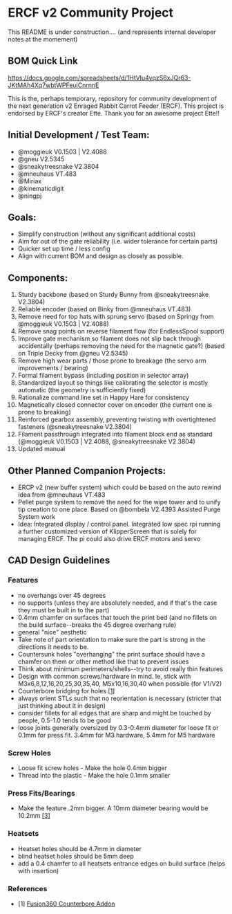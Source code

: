 # ERCF v2 Community Project

This README is under construction.... (and represents internal developer notes at the momement)

## BOM Quick Link
https://docs.google.com/spreadsheets/d/1HtVIu4yqzS6xJQr63-JKtMAh4Xq7wbtWPFeuiCnrnnE


This is the, perhaps temporary, repository for community development of the next generation v2 Enraged Rabbit Carrot Feeder (ERCF). This project is endorsed by ERCF's creator Ette.  Thank you for an awesome project Ette!!

## Initial Development / Test Team:
* @moggieuk V0.1503 | V2.4088
* @gneu V2.5345
* @sneakytreesnake V2.3804
* @mneuhaus VT.483
* @Miriax
* @kinematicdigit
* @ningpj


## Goals:
- Simplify construction (without any significant additional costs)
- Aim for out of the gate reliability (i.e. wider tolerance for certain parts)
- Quicker set up time / less config
- Align with current BOM and design as closely as possible.


## Components:
1. Sturdy backbone (based on Sturdy Bunny from @sneakytreesnake V2.3804)
2. Reliable encoder (based on Binky from @mneuhaus VT.483)
3. Remove need for top hats with sprung servo (based on Springy from @moggieuk V0.1503 | V2.4088)
4. Remove snag points on reverse filament flow (for EndlessSpool support)
5. Improve gate mechanism so filament does not slip back through accidentally (perhaps removing the need for the magnetic gate?) (based on Triple Decky from @gneu V2.5345)
6. Remove high wear parts / those prone to breakage (the servo arm improvements / bearing)
7. Formal filament bypass (including position in selector array)
8. Standardized layout so things like calibrating the selector is mostly automatic (the geometry is sufficiently fixed)
9. Rationalize command line set in Happy Hare for consistency
10. Magnetically closed connector cover on encoder (the current one is prone to breaking)
11. Reinforced gearbox assembly, preventing twisting with overtightened fasteners (@sneakytreesnake V2.3804)
12. Filament passthrough integrated into filament block end as standard (@moggieuk V0.1503 | V2.4088, @sneakytreesnake V2.3804) 
13. Updated manual


## Other Planned Companion Projects:
* ERCP v2 (new buffer system) which could be based on the auto rewind idea from @mneuhaus VT.483
* Pellet purge system to remove the need for the wipe tower and to unify tip creation to one place. Based on @bombela V2.4393 Assisted Purge System work
* Idea: Integrated dIsplay / control panel.  Integrated low spec rpi running a further customized version of KlipperScreen that is solely for managing ERCF.  The pi could also drive ERCF motors and servo

## CAD Design Guidelines

### Features

* no overhangs over 45 degrees
* no supports (unless they are absolutely needed, and if that's the case they must be built in to the part)
* 0.4mm chamfer on surfaces that touch the print bed (and no fillets on the build surface--breaks the 45 degree overhang rule)
* general "nice" aesthetic
* Take note of part orientation to make sure the part is strong in the directions it needs to be.
* Countersunk holes "overhanging" the print surface should have a chamfer on them or other method like that to prevent issues
* Think about minimum perimeters/shells--try to avoid really thin features
* Design with common screws/hardware in mind. Ie, stick with M3x6,8,12,16,20,25,30,35,40, M5x10,16,30,40 when possible (for V1/V2)
* Counterbore bridging for holes [[1]](#counterbore)
* always orient STLs such that no reorientation is necessary (stricter that just thinking about it in design)
* consider fillets for all edges that are sharp and might be touched by people, 0.5-1.0 tends to be good
* loose joints generally oversized by 0.3-0.4mm diameter for loose fit or 0.1mm for press fit. 3.4mm for M3 hardware, 5.4mm for M5 hardware

### Screw Holes
* Loose fit screw holes - Make the hole 0.4mm bigger
* Thread into the plastic - Make the hole 0.1mm smaller

### Press Fits/Bearings
* Make the feature .2mm bigger. A 10mm diameter bearing would be 10.2mm [[3]](#press-fit)

### Heatsets
* Heatset holes should be 4.7mm in diameter
* blind heatset holes should be 5mm deep
* add a 0.4 chamfer to all heatsets entrance edges on build surface (helps with insertion)

### References
* [1] <a href="https://github.com/Finn2708/CounterboreBridging" id="counterbore">Fusion360 Counterbore Addon</a>
